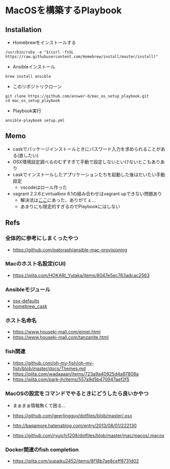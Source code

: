 # MacOSを構築するPlaybook

## Installation

- Homebrewをインストールする

```console
/usr/bin/ruby -e "$(curl -fsSL https://raw.githubusercontent.com/Homebrew/install/master/install)"
```

- Ansibleインストール

```console
brew install ansible
```

- このリポジトリクローン

```console
git clone https://github.com/answer-d/mac_os_setup_playbook.git
cd mac_os_setup_playbook
```

- Playbook実行

```console
ansible-playbook setup.yml
```

## Memo

- caskでパッケージインストールときにパスワード入力を求められることがある(直したい)
- OSX環境設定調べるのむずすぎて手動で設定しないといけないとこもありあり
- caskでインストールしたアプリケーションたちを起動した後はだいたい手動設定
    - vscodeはロール作った
- vagrant 2.2.6とvirtualbox 6.1の組み合わせはvagrant upできない問題あり
    - 解決法は[ここ](https://qiita.com/shuu1222/items/7a6d04172363be44025c)にあった、ありがてぇ…
    - あまりにも限定的すぎるのでPlaybookにはしない

## Refs

### 全体的に参考にしまくったやつ

- <https://github.com/patorash/ansible-mac-provisioning>

### Macのホスト名設定(CUI)

- <https://qiita.com/HOKARI_Yutaka/items/8047e5ec763adcac2563>

### Ansibleモジュール

- [osx-defaults](https://docs.ansible.com/ansible/latest/modules/osx_defaults_module.html?highlight=mac#osx-defaults-manage-macos-user-defaults)
- [homebrew_cask](https://docs.ansible.com/ansible/2.5/modules/homebrew_cask_module.html)

### ホスト名命名

- <https://www.houseki-mall.com/eimei.html>
- <https://www.houseki-mall.com/tanzanite.html>

### fish関連

- <https://github.com/oh-my-fish/oh-my-fish/blob/master/docs/Themes.md>
- <https://qiita.com/wadaaaan/items/723a9a40925d4a97808a>
- <https://qiita.com/park-jh/items/557a9d5b470947aef2f5>

### MacOSの設定をコマンドでやるときにどうしたら良いかやつ

- まぁまぁ情報無くて困る…

- <https://github.com/geerlingguy/dotfiles/blob/master/.osx>
- <http://baqamore.hatenablog.com/entry/2013/08/01/222130>
- <https://github.com/ryuichi1208/dotfiles/blob/master/mac/macos/.macos>

### Docker関連のfish completion

- <https://qiita.com/supaiku2452/items/8f18b7ae8ceff8731d02>
